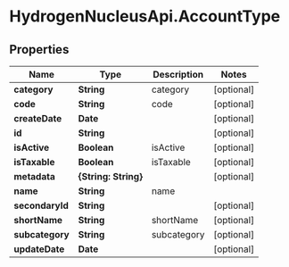 # HydrogenNucleusApi.AccountType

## Properties
Name | Type | Description | Notes
------------ | ------------- | ------------- | -------------
**category** | **String** | category | [optional] 
**code** | **String** | code | [optional] 
**createDate** | **Date** |  | [optional] 
**id** | **String** |  | [optional] 
**isActive** | **Boolean** | isActive | [optional] 
**isTaxable** | **Boolean** | isTaxable | [optional] 
**metadata** | **{String: String}** |  | [optional] 
**name** | **String** | name | 
**secondaryId** | **String** |  | [optional] 
**shortName** | **String** | shortName | [optional] 
**subcategory** | **String** | subcategory | [optional] 
**updateDate** | **Date** |  | [optional] 


